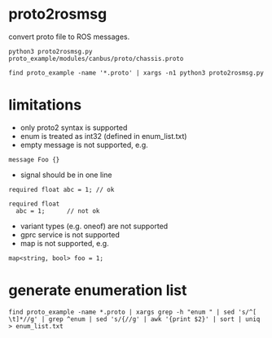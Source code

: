 # proto2rosmsg

convert proto file to ROS messages.

```
python3 proto2rosmsg.py proto_example/modules/canbus/proto/chassis.proto
```

```
find proto_example -name '*.proto' | xargs -n1 python3 proto2rosmsg.py
```

# limitations
- only proto2 syntax is supported
- enum is treated as int32 (defined in enum_list.txt)
- empty message is not supported, e.g.
```
message Foo {}
```
- signal should be in one line
```
required float abc = 1;	// ok

required float
  abc = 1;		// not ok

```
- variant types (e.g. oneof) are not supported
- gprc service is not supported
- map is not supported, e.g.
```
map<string, bool> foo = 1;
```

# generate enumeration list
```
find proto_example -name *.proto | xargs grep -h "enum " | sed 's/^[ \t]*//g' | grep ^enum | sed 's/{//g' | awk '{print $2}' | sort | uniq > enum_list.txt
```
